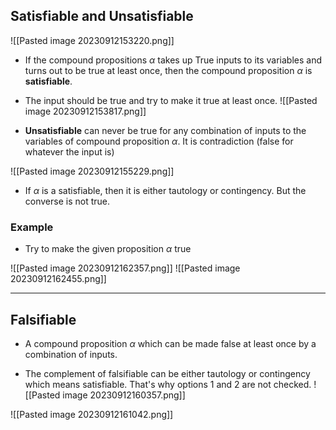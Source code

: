 
## Satisfiable and Unsatisfiable

![[Pasted image 20230912153220.png]]

- If the compound propositions $\alpha$ takes up True inputs to its variables and turns out to be true at least once, then the compound proposition $\alpha$ is **satisfiable**.
- The input should be true and try to make it true at least once.
	![[Pasted image 20230912153817.png]]
	
- **Unsatisfiable** can never be true for any combination of inputs to the variables of compound proposition $\alpha$. It is contradiction (false for whatever the input is)

![[Pasted image 20230912155229.png]]

- If $\alpha$ is a satisfiable, then it is either tautology or contingency. But the converse is not true.

### Example

- Try to make the given proposition $\alpha$ true 

![[Pasted image 20230912162357.png]]
![[Pasted image 20230912162455.png]]


---
## Falsifiable

- A compound proposition $\alpha$ which can be made false at least once by a combination of inputs.

- The complement of falsifiable can be either tautology or contingency which means satisfiable. That's why options 1 and 2 are not checked.
![[Pasted image 20230912160357.png]]

![[Pasted image 20230912161042.png]]
